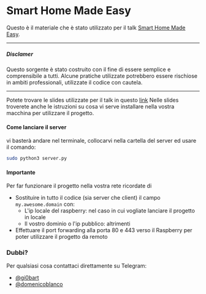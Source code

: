 # Smart Home Made Easy

Questo è il materiale che è stato utilizzato per il talk [Smart Home Made Easy](https://www.eventbrite.it/e/biglietti-smart-home-made-easy-51720088176).
___
##### Disclamer
Questo sorgente è stato costruito con il fine di essere semplice e comprensibile a tutti. Alcune pratiche utilizzate potrebbero essere rischiose in ambiti professionali, utilizzate il codice con cautela.
___

Potete trovare le slides utilizzate per il talk in questo [link](https://drive.google.com/file/d/1GvdwU6Fr45FLQsBTsxXKQ_W3N6T9KZlk/view?usp=sharing)
Nelle slides troverete anche le istruzioni su cosa vi serve installare nella vostra macchina per utilizzare il progetto.

#### Come lanciare il server
vi basterà andare nel terminale, collocarvi nella cartella del server ed usare il comando:
```bash
sudo python3 server.py
```

#### Importante
Per far funzionare il progetto nella vostra rete ricordate di

*  Sostituire in tutto il codice (sia server che client) il campo `my.awesome.domain` con:
    * L'ip locale del raspberry: nel caso in cui vogliate lanciare il progetto in locale
    * Il vostro dominio o l'ip pubblico: altrimenti
* Effettuare il port forwarding alla porta 80 e 443 verso il Raspberry per poter utilizzare il progetto da remoto

### Dubbi?
Per qualsiasi cosa contattaci direttamente su Telegram:
* [@gi0bart](http://t.me/gi0bart)
* [@domenicoblanco](http://t.me/domenicoblanco)





